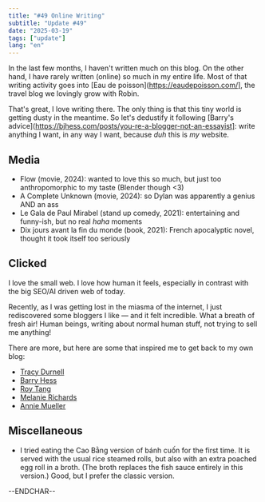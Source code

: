 ```yaml
---
title: "#49 Online Writing"
subtitle: "Update #49"
date: "2025-03-19"
tags: ["update"]
lang: "en"
---
```


In the last few months, I haven't written much on this blog. On the other hand, I have rarely written (online) so much in my entire life. Most of that writing activity goes into [Eau de poisson](https://eaudepoisson.com/], the travel blog we lovingly grow with Robin. 

That's great, I love writing there. The only thing is that this tiny world is getting dusty in the meantime. So let's dedustify it following [Barry's advice](https://bjhess.com/posts/you-re-a-blogger-not-an-essayist]: write anything I want, in any way I want, because _duh_ this is _my_ website.

## Media

- Flow (movie, 2024): wanted to love this so much, but just too anthropomorphic to my taste (Blender though <3)
- A Complete Unknown (movie, 2024): so Dylan was apparently a genius AND an ass
- Le Gala de Paul Mirabel (stand up comedy, 2021): entertaining and funny-ish, but no real _haha_ moments
- Dix jours avant la fin du monde (book, 2021): French apocalyptic novel, thought it took itself too seriously

## Clicked

I love the small web. I love how human it feels, especially in contrast with the big SEO/AI driven web of today. 

Recently, as I was getting lost in the miasma of the internet, I just rediscovered some bloggers I like — and it felt incredible. What a breath of fresh air! Human beings, writing about normal human stuff, not trying to sell me anything!

There are more, but here are some that inspired me to get back to my own blog:

- [Tracy Durnell](https://tracydurnell.com/)
- [Barry Hess](https://bjhess.com/)
- [Roy Tang](https://roytang.net/)
- [Melanie Richards](https://melanie-richards.com/)
- [Annie Mueller](https://anniemueller.com/)


## Miscellaneous 

- I tried eating the Cao Bằng version of bánh cuốn for the first time. It is served with the usual rice steamed rolls, but also with an extra poached egg roll in a broth. (The broth replaces the fish sauce entirely in this version.) Good, but I prefer the classic version.

--ENDCHAR--
